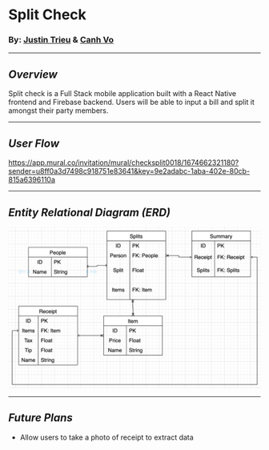 # Split Check

### By: [Justin Trieu](https://www.linkedin.com/in/justin-trieu/) & [Canh Vo](https://www.linkedin.com/in/canhvo16/)

---

## **_Overview_**

Split check is a Full Stack mobile application built with a React Native frontend and Firebase backend. Users will be able to input a bill and split it amongst their party members.

---

## **_User Flow_**

https://app.mural.co/invitation/mural/checksplit0018/1674662321180?sender=u8ff0a3d7498c918751e83641&key=9e2adabc-1aba-402e-80cb-815a6396110a

---

## **_Entity Relational Diagram (ERD)_**

![Image](assests/split-check-erd.png)

---

## **_Future Plans_**

- Allow users to take a photo of receipt to extract data

